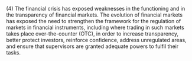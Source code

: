 (4) The financial crisis has exposed weaknesses in the functioning and in the transparency of financial markets. The evolution of financial markets has exposed the need to strengthen the framework for the regulation of markets in financial instruments, including where trading in such markets takes place over-the-counter (OTC), in order to increase transparency, better protect investors, reinforce confidence, address unregulated areas, and ensure that supervisors are granted adequate powers to fulfil their tasks.